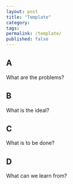 ```yaml
---
layout: post
title: "Template"
category:
tags:
permalink: /template/
published: false
---
```


## A

What are the problems?

## B

What is the ideal?

## C

What is to be done?

## D

What can we learn from?
